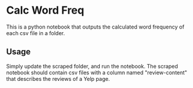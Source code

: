 # Calc Word Freq

This is a python notebook that outputs the calculated word frequency of each csv file in a folder.

## Usage

Simply update the scraped folder, and run the notebook. The scraped notebook should contain csv files with a column named "review-content" that describes the reviews of a Yelp page.


